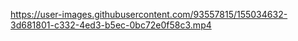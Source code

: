 


https://user-images.githubusercontent.com/93557815/155034632-3d681801-c332-4ed3-b5ec-0bc72e0f58c3.mp4

